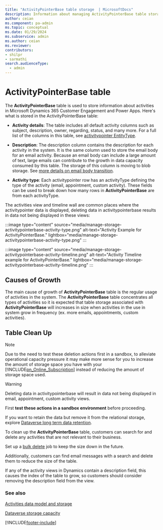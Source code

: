 ```yaml
---
title: "ActivityPointerBase table storage  | MicrosoftDocs"
description: Information about managing ActivityPointerBase table storage.
author: ceian
ms.component: pa-admin
ms.topic: conceptual
ms.date: 01/29/2024
ms.subservice: admin
ms.author: ceian
ms.reviewer: 
contributors:
- shilpr
- sarmathi
search.audienceType: 
  - admin
---
```


# ActivityPointerBase table
The **ActivityPointerBase** table is used to store information about activities in Microsoft Dynamics 365 Customer Engagement and Power Apps. Here's what is stored in the ActivityPointerBase table:

- **Activity details**: The table includes all default activity columns such as subject, description, owner, regarding, status, and many more. For a full list of the columns in this table, see [activitypointer EntityType](/en-us/power-apps/developer/data-platform/webapi/reference/activitypointer).

- **Description**: The description column contains the description for each activity in the system. It is the same column used to store the email body for an email activity. Because an email body can include a large amount of text, large emails can contribute to the growth in data capacity consumed by this table. The storage of this column is moving to blob storage. See [more details on email body transition](/power-apps/developer/data-platform/email-activity-entities#transition-period).

- **Activity type**: Each activitypointer row has an activityType defining the type of the activity (email, appointment, custom activity). These fields can be used to break down how many rows in **ActivityPointerBase** are from each activityType. 

The activities view and timeline wall are common places where the activitypointer data is displayed, deleting data in activitypointerbase results in data not being displayed in these views:

:::image type="content" source="media/manage-storage-activitypointerbase-activity-type.png" alt-text="Activity Example for ActivityPointerBase." lightbox="media/manage-storage-activitypointerbase-activity-type.png" :::

:::image type="content" source="media/manage-storage-activitypointerbase-activity-timeline.png" alt-text="Activity Timeline example for ActivityPointerBase." lightbox="media/manage-storage-activitypointerbase-activity-timeline.png" :::


## Causes of Growth
The main cause of growth of **ActivityPointerBase** table is the regular usage of activities in the system. The **ActivityPointerBase** table concentrates all types of activities so it is expected that table storage associated  with  **ActivityPointerBase** will increases in size when activities in the use in system grow in frequency (ex. more emails, appointments, custom activities).

## Table Clean Up

>[!Note]
> Due to the need to test these deletion actions first in a sandbox, to alleviate operational capacity pressure it may make more sense for you to increase the amount of storage space you have with your [!INCLUDE[pn_Online_Subscription](../includes/pn-online-subscription.md)] instead of reducing the amount of storage space used.  

> [!WARNING]
> 
> Deleting data in activitypointerbase will result in data not being displayed in email, appointment, custom activity views.
>
> First **test these actions in a sandbox environment** before proceeding. 

If you want to retain the data but remove it from the relational storage, explore [Dataverse long term data retention](/power-apps/maker/data-platform/data-retention-overview).

To clean up the **ActivityPointerBase** table, customers can search for and delete any activities that are not relevant to their business. 

Set up a [bulk delete](/power-platform/admin/delete-bulk-records) job to keep the size down in the future. 

Additionally, customers can find email messages with a search and delete them to reduce the size of the table.

If any of the activity views in Dynamics contain a description field, this causes the index of the table to grow, so customers should consider removing the description field from the view.

### See also

[Activities data model and storage](/power-apps/developer/data-platform/activities-data-model-storage)

[Dataverse storage capacity](capacity-storage.md)

[!INCLUDE[footer-include](../includes/footer-banner.md)]
